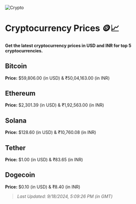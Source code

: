 
![Crypto](https://www.techguide.com.au/wp-content/uploads/2020/11/crypto3.jpeg)

# Cryptocurrency Prices 🪙📈

#### Get the latest cryptocurrency prices in USD and INR for top 5 cryptocurrencies.

## Bitcoin

**Price:** $59,806.00 (in USD) & ₹50,04,163.00 (in INR)

## Ethereum

**Price:** $2,301.39 (in USD) & ₹1,92,563.00 (in INR)

## Solana

**Price:** $128.60 (in USD) & ₹10,760.08 (in INR)

## Tether

**Price:** $1.00 (in USD) & ₹83.65 (in INR)

## Dogecoin

**Price:** $0.10 (in USD) & ₹8.40 (in INR)

> _Last Updated: 9/18/2024, 5:09:26 PM (in GMT)_
